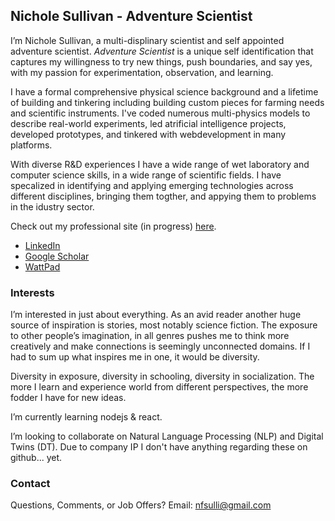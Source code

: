 ## Nichole Sullivan - Adventure Scientist
I’m Nichole Sullivan, a multi-displinary scientist and self appointed adventure scientist. *Adventure Scientist* is a unique self identification that captures my willingness to try new things, push boundaries, and say yes, with my passion for experimentation, observation, and learning.

I have a formal comprehensive physical science background and a lifetime of building and tinkering including
building custom pieces for farming needs and scientific instruments. I've coded numerous multi-physics models to describe real-world experiments, led atrificial intelligence projects,
developed prototypes, and tinkered with webdevelopment in many platforms.

With diverse R&D experiences I have a wide range of wet laboratory and computer science skills, in a wide range of scientific fields. I have specalized in identifying and applying emerging technologies across different disciplines, bringing them togther, and appying them to problems in the idustry sector. 

Check out my professional site (in progress) [here](https://colee222.github.io/NFS-Adv-Sci/).

* [LinkedIn](https://www.linkedin.com/in/nicholesullivan)
* [Google Scholar](https://scholar.google.com/citations?user=XphOlooAAAAJ&hl=en)
* [WattPad](https://wattpad.com/story/251166884-perverse-discovery)

### Interests

I’m interested in just about everything. As an avid reader another huge source of inspiration is stories, most notably science fiction. The exposure to other people’s imagination, 
in all genres pushes me to think more creatively and make connections is seemingly unconnected domains. If I had to sum up what inspires me in one, it would be diversity. 

Diversity in exposure, diversity in schooling, diversity in socialization. The more I learn and experience world from different perspectives, the more fodder I have for new ideas. 

I’m currently learning nodejs & react.

I’m looking to collaborate on Natural Language Processing (NLP) and Digital Twins (DT). Due to company IP I don't have anything regarding these on github... yet. 

### Contact

Questions, Comments, or Job Offers? Email: [nfsulli@gmail.com](nfsulli@gmail.com)

<!---
colee222/colee222 is a ✨ special ✨ repository because its `README.md` (this file) appears on your GitHub profile.
You can click the Preview link to take a look at your changes.
--->
